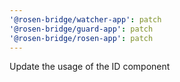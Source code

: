 ```yaml
---
'@rosen-bridge/watcher-app': patch
'@rosen-bridge/guard-app': patch
'@rosen-bridge/rosen-app': patch
---
```


Update the usage of the ID component

